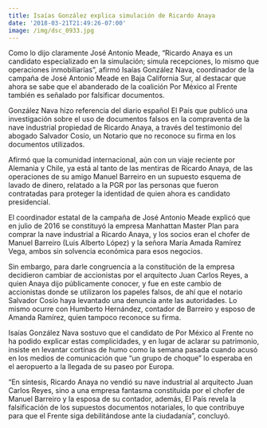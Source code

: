 ```yaml
---
title: Isaías González explica simulación de Ricardo Anaya
date: '2018-03-21T21:49:26-07:00'
image: /img/dsc_0933.jpg
---
```

Como lo dijo claramente José Antonio Meade, “Ricardo Anaya es un candidato especializado en la simulación; simula recepciones, lo mismo que operaciones inmobiliarias”, afirmó Isaías González Nava, coordinador de la campaña de José Antonio Meade en Baja California Sur, al destacar que ahora se sabe que el abanderado de la coalición Por México al Frente también es señalado por falsificar documentos.

González Nava hizo referencia del diario español El País que publicó una investigación sobre el uso de documentos falsos en la compraventa de la nave industrial propiedad de Ricardo Anaya, a través del testimonio del abogado Salvador Cosío, un Notario que no reconoce su firma en los documentos utilizados.

Afirmó que la comunidad internacional, aún con un viaje reciente por Alemania y Chile, ya está al tanto de las mentiras de Ricardo Anaya, de las operaciones de su amigo Manuel Barreiro en un supuesto esquema de lavado de dinero, relatado a la PGR por las personas que fueron contratadas para proteger la identidad de quien ahora es candidato presidencial.

El coordinador estatal de la campaña de José Antonio Meade explicó que en julio de 2016 se constituyó la empresa Manhattan Master Plan para comprar la nave industrial a Ricardo Anaya, y los socios eran el chofer de Manuel Barreiro (Luis Alberto López) y la señora María Amada Ramírez Vega, ambos sin solvencia económica para esos negocios.

Sin embargo, para darle congruencia a la constitución de la empresa  decidieron cambiar de accionistas por el arquitecto Juan Carlos Reyes, a quien Anaya dijo públicamente conocer, y fue en este cambio de accionistas donde se utilizaron los papeles falsos, de ahí que el notario Salvador Cosío haya levantado una denuncia ante las autoridades. Lo mismo ocurre con Humberto Hernández, contador de Barreiro y esposo de Amanda Ramírez, quien tampoco reconoce su firma.

Isaías González Nava sostuvo que el candidato de Por México al Frente no ha podido explicar estas complicidades, y en lugar de aclarar su patrimonio, insiste en levantar cortinas de humo como la semana pasada cuando acusó en los medios de comunicación que “un grupo de choque” lo esperaba en el aeropuerto a la llegada de su paseo por Europa.

“En síntesis, Ricardo Anaya no vendió su nave industrial al arquitecto Juan Carlos Reyes, sino a una empresa fantasma constituida por el chofer de Manuel Barreiro y la esposa de su contador, además, El País revela la falsificación de los supuestos documentos notariales, lo que contribuye para que el Frente siga debilitándose ante la ciudadanía”, concluyó.
